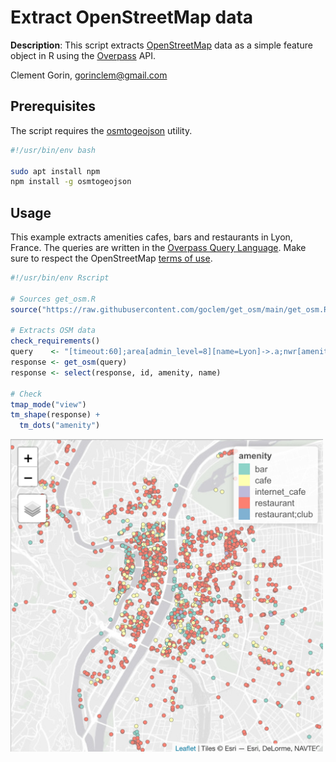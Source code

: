 # Extract OpenStreetMap data

**Description**: This script extracts [OpenStreetMap](https://www.openstreetmap.org) data as a simple feature object in R using the [Overpass](https://overpass-turbo.eu) API. 

Clement Gorin, gorinclem@gmail.com

## Prerequisites

The script requires the [osmtogeojson](https://tyrasd.github.io/osmtogeojson) utility.

```bash
#!/usr/bin/env bash

sudo apt install npm
npm install -g osmtogeojson
```

## Usage

This example extracts amenities cafes, bars and restaurants in Lyon, France. The queries are written in the [Overpass Query Language](https://wiki.openstreetmap.org/wiki/Overpass_API/Overpass_QL). Make sure to respect the OpenStreetMap [terms of use](https://wiki.osmfoundation.org/wiki/Terms_of_Use).

```r
#!/usr/bin/env Rscript

# Sources get_osm.R
source("https://raw.githubusercontent.com/goclem/get_osm/main/get_osm.R")

# Extracts OSM data
check_requirements()
query    <- "[timeout:60];area[admin_level=8][name=Lyon]->.a;nwr[amenity~\'^cafe$|^bar$|^restaurant$\'](area.a);out center;"
response <- get_osm(query)
response <- select(response, id, amenity, name)

# Check
tmap_mode("view")
tm_shape(response) +
  tm_dots("amenity") 
```

<img src="example.jpeg" width="500" height="500">